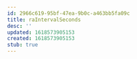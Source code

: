 ```yaml
---
id: 2966c619-95bf-47ea-9b0c-a463bb5fa09c
title: raIntervalSeconds
desc: ''
updated: 1618573905153
created: 1618573905153
stub: true
---
```


